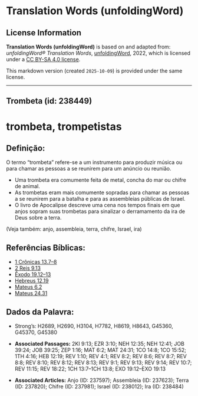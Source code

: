 # Translation Words (unfoldingWord)

## License Information

**Translation Words (unfoldingWord)** is based on and adapted from: _unfoldingWord® Translation Words_, [unfoldingWord](https://unfoldingword.org/utw), 2022, which is licensed under a [CC BY-SA 4.0 license](https://creativecommons.org/licenses/by-sa/4.0/legalcode.en).

This markdown version (created `2025-10-09`) is provided under the same license.



--------------------------------

## Trombeta (id: 238449)

trombeta, trompetistas
======================

Definição:
----------

O termo “trombeta” refere\-se a um instrumento para produzir música ou para chamar as pessoas a se reunirem para um anúncio ou reunião.

* Uma trombeta era comumente feita de metal, concha do mar ou chifre de animal.
* As trombetas eram mais comumente sopradas para chamar as pessoas a se reunirem para a batalha e para as assembleias públicas de Israel.
* O livro de Apocalipse descreve uma cena nos tempos finais em que anjos sopram suas trombetas para sinalizar o derramamento da ira de Deus sobre a terra.

(Veja também: anjo, assembleia, terra, chifre, Israel, ira)

Referências Bíblicas:
---------------------

* [1 Crônicas 13\.7–8](https://ref.ly/1Chr13:7-1Chr13:8)
* [2 Reis 9\.13](https://ref.ly/2Kgs9:13)
* [Êxodo 19\.12–13](https://ref.ly/Exod19:12-Exod19:13)
* [Hebreus 12\.19](https://ref.ly/Heb12:19)
* [Mateus 6\.2](https://ref.ly/Matt6:2)
* [Mateus 24\.31](https://ref.ly/Matt24:31)

Dados da Palavra:
-----------------

* Strong’s: H2689, H2690, H3104, H7782, H8619, H8643, G45360, G45370, G45380

* **Associated Passages:** 2KI 9:13; EZR 3:10; NEH 12:35; NEH 12:41; JOB 39:24; JOB 39:25; ZEP 1:16; MAT 6:2; MAT 24:31; 1CO 14:8; 1CO 15:52; 1TH 4:16; HEB 12:19; REV 1:10; REV 4:1; REV 8:2; REV 8:6; REV 8:7; REV 8:8; REV 8:10; REV 8:12; REV 8:13; REV 9:1; REV 9:13; REV 9:14; REV 10:7; REV 11:15; REV 18:22; 1CH 13:7–1CH 13:8; EXO 19:12–EXO 19:13
* **Associated Articles:** Anjo (ID: 237597); Assembleia  (ID: 237623); Terra (ID: 237820); Chifre (ID: 237981); Israel (ID: 238012); Ira (ID: 238484)

